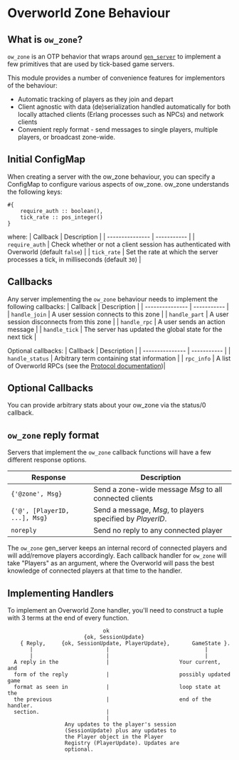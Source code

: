 Overworld Zone Behaviour
========================

What is `ow_zone`? 
-------------------

`ow_zone` is an OTP behavior that wraps around
[`gen_server`](https://www.erlang.org/doc/man/gen_server.html) to implement
a few primitives that are used by tick-based game servers. 

This module provides a number of convenience features for implementors of the
behaviour:
 * Automatic tracking of players as they join and depart
 * Client agnostic with data (de)serialization handled automatically for both
   locally attached clients (Erlang processes such as NPCs) and network clients
 * Convenient reply format - send messages to single players, multiple players,
   or broadcast zone-wide.

Initial ConfigMap
---------

When creating a server with the ow_zone behaviour, you can specify a ConfigMap
to configure various aspects of ow_zone. ow_zone understands the following keys:
```
#{ 
    require_auth :: boolean(),
    tick_rate :: pos_integer()
}
```

where:
|    Callback     | Description | 
| --------------- | ----------- |
| `require_auth`    | Check whether or not a client session has authenticated with Overworld (default `false`) |
| `tick_rate`       | Set the rate at which the server processes a tick, in milliseconds (default `30`) |


Callbacks
---------

Any server implementing the `ow_zone` behaviour needs to implement the
following callbacks:
|    Callback     | Description | 
| --------------- | ----------- |
| `handle_join`   | A user session connects to this zone | 
| `handle_part`   | A user session disconnects from this zone |
| `handle_rpc`    | A user sends an action message |
| `handle_tick`   | The server has updated the global state for the next tick |

Optional callbacks:
|    Callback     | Description | 
| --------------- | ----------- |
| `handle_status` | Arbitrary term containing stat information | 
| `rpc_info`      | A list of Overworld RPCs (see the [Protocol documentation](protocol.md))| 


Optional Callbacks
---------

You can provide arbitrary stats about your ow_zone via the status/0 callback. 


`ow_zone` reply format
--------------------------
Servers that implement the `ow_zone` callback functions will have a few
different response options.

|  Response       | Description | 
| --------------- | ----------- |
| `{'@zone', Msg}` | Send a zone-wide message *Msg* to all connected clients |
| `{'@', [PlayerID, ...], Msg}` | Send a message, *Msg*, to players specified by *PlayerID*. |
| `noreply` | Send no reply to any connected player |

The `ow_zone` gen_server keeps an internal record of connected players and
will add/remove players accordingly. Each callback handler for `ow_zone` will
take "Players" as an argument, where the Overworld will pass the best 
knowledge of connected players at that time to the handler. 


Implementing Handlers
------------

To implement an Overworld Zone handler, you'll need to construct a tuple with 3 terms at the end of every function.
```
                              ok
                        {ok, SessionUpdate}
    { Reply,     {ok, SessionUpdate, PlayerUpdate},       GameState }.
       |                       |                              |
       |                       |                              |
  A reply in the               |                      Your current, and   
  form of the reply            |                      possibly updated game
  format as seen in            |                      loop state at the 
  the previous                 |                      end of the handler.
  section.                     |
                               |
                  Any updates to the player's session
                  (SessionUpdate) plus any updates to
                  the Player object in the Player
                  Registry (PlayerUpdate). Updates are
                  optional.
```
